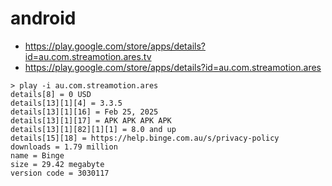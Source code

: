 # android

- https://play.google.com/store/apps/details?id=au.com.streamotion.ares.tv
- https://play.google.com/store/apps/details?id=au.com.streamotion.ares

~~~
> play -i au.com.streamotion.ares
details[8] = 0 USD
details[13][1][4] = 3.3.5
details[13][1][16] = Feb 25, 2025
details[13][1][17] = APK APK APK APK
details[13][1][82][1][1] = 8.0 and up
details[15][18] = https://help.binge.com.au/s/privacy-policy
downloads = 1.79 million
name = Binge
size = 29.42 megabyte
version code = 3030117
~~~
